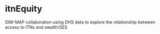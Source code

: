 # itnEquity
IDM-MAP collaboration using DHS data to explore the relationship between access to ITNs and wealth/SES
